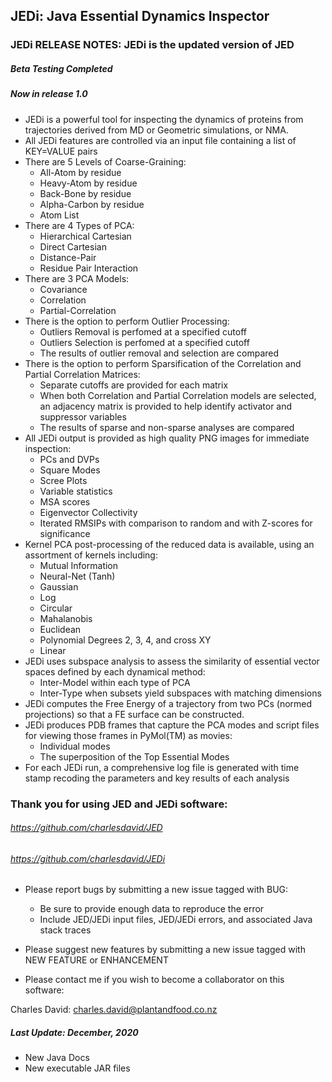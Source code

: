 ## JEDi: Java Essential Dynamics Inspector
### JEDi RELEASE NOTES: JEDi is the updated version of JED
##### Beta Testing Completed
##### Now in release 1.0

* JEDi is a powerful tool for inspecting the dynamics of proteins from trajectories derived from MD or Geometric simulations, or NMA.
* All JEDi features are controlled via an input file containing a list of KEY=VALUE pairs
* There are 5 Levels of Coarse-Graining:
	* All-Atom by residue
	* Heavy-Atom by residue
	* Back-Bone by residue
	* Alpha-Carbon by residue
	* Atom List
* There are 4 Types of PCA:
	* Hierarchical Cartesian
	* Direct Cartesian
	* Distance-Pair
	* Residue Pair Interaction
* There are 3 PCA Models:
	* Covariance
	* Correlation
	* Partial-Correlation
* There is the option to perform Outlier Processing:
	* Outliers Removal is perfomed at a specified cutoff
	* Outliers Selection is perfomed at a specified cutoff
	* The results of outlier removal and selection are compared
* There is the option to perform Sparsification of the Correlation and Partial Correlation Matrices:
	* Separate cutoffs are provided for each matrix
	* When both Correlation and Partial Correlation models are selected, an adjacency matrix is provided to help identify activator and suppressor variables
	* The results of sparse and non-sparse analyses are compared
* All JEDi output is provided as high quality PNG images for immediate inspection:
	* PCs and DVPs
	* Square Modes
	* Scree Plots
	* Variable statistics
	* MSA scores
	* Eigenvector Collectivity
	* Iterated RMSIPs with comparison to random and with Z-scores for significance
* Kernel PCA post-processing of the reduced data is available, using an assortment of kernels including:
     * Mutual Information
     * Neural-Net (Tanh)
     * Gaussian
     * Log
     * Circular
     * Mahalanobis
     * Euclidean
     * Polynomial Degrees 2, 3, 4, and cross XY
     * Linear
* JEDi uses subspace analysis to assess the similarity of essential vector spaces defined by each dynamical method:
     * Inter-Model within each type of PCA
     * Inter-Type when subsets yield subspaces with matching dimensions
* JEDi computes the Free Energy of a trajectory from two PCs (normed projections) so that a FE surface can be constructed.
* JEDi produces PDB frames that capture the PCA modes and script files for viewing those frames in PyMol(TM) as movies:
     * Individual modes
     * The superposition of the Top Essential Modes
* For each JEDi run, a comprehensive log file is generated with time stamp recoding the parameters and key results of each analysis

### Thank you for using JED and JEDi software:

###### https://github.com/charlesdavid/JED
###### https://github.com/charlesdavid/JEDi

* Please report bugs by submitting a new issue tagged with BUG:  
     * Be sure to provide enough data to reproduce the error  
     * Include JED/JEDi input files, JED/JEDi errors, and associated Java stack traces  

* Please suggest new features by submitting a new issue tagged with NEW FEATURE or ENHANCEMENT

* Please contact me if you wish to become a collaborator on this software:  

Charles David: charles.david@plantandfood.co.nz 

##### Last Update: December, 2020
* New Java Docs
* New executable JAR files
